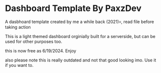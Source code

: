 # Dashboard Template By PaxzDev
 A dasbhoard template created by me a while back (2021)💀, read file before taking action

This is a light themed dashboard orginially built for a serverside, but can be used for other purposes too. 

this is now free as 6/19/2024. Enjoy

also please note this is really outdated and not that good looking imo. Use it if you want to.
